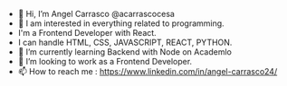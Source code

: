 - 👋 Hi, I’m Angel Carrasco @acarrascocesa
- 👀 I am interested in everything related to programming.
- I'm a Frontend Developer with React.
- I can handle HTML, CSS, JAVASCRIPT, REACT, PYTHON.
- 🌱 I’m currently learning Backend with Node on Academlo
- 💞️ I’m looking to work as a Frontend Developer.
- 📫 How to reach me : https://www.linkedin.com/in/angel-carrasco24/

<!---
acarrascocesa/acarrascocesa is a ✨ special ✨ repository because its `README.md` (this file) appears on your GitHub profile.
You can click the Preview link to take a look at your changes.
--->
